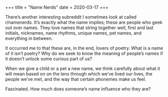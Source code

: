 +++
title = "Name Nerds"
date = 2020-03-17
+++

There’s another interesting subreddit I sometimes look at called r/namenerds. It’s exactly what the name implies; these are people who geek out over names. They love names that string together well, first and last initials, nicknames, name rhythms, unique names, pet names, and everything in between.

It occurred me to that these are, in the end, lovers of poetry. What is a name of it isn’t poetry? Why do we seek to know the meaning of people’s names if it doesn’t unlock some curious part of us? 

When we give a child or a pet a new name, we think carefully about what it will mean based on on the lens through which we’ve lived our lives, the people we’ve met, and the way that certain phonemes make us feel. 

Fascinated. How much does someone’s name influence who they are?